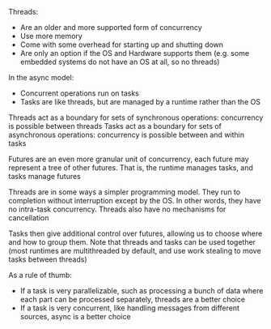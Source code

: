 Threads:

- Are an older and more supported form of concurrency
- Use more memory
- Come with some overhead for starting up and shutting down
- Are only an option if the OS and Hardware supports them (e.g. some embedded systems do not have an OS at all, so no threads)

In the async model:

- Concurrent operations run on tasks
- Tasks are like threads, but are managed by a runtime rather than the OS

Threads act as a boundary for sets of synchronous operations: concurrency is possible between threads
Tasks act as a boundary for sets of asynchronous operations: concurrency is possible between and within tasks

Futures are an even more granular unit of concurrency, each future may represent a tree of other futures.
That is, the runtime manages tasks, and tasks manage futures

Threads are in some ways a simpler programming model. They run to completion without interruption except by the OS.
In other words, they have no intra-task concurrency.
Threads also have no mechanisms for cancellation

Tasks then give additional control over futures, allowing us to choose where and how to group them.
Note that threads and tasks can be used together (most runtimes are multithreaded by default, and use work stealing to move tasks between threads)

As a rule of thumb:

- If a task is very parallelizable, such as processing a bunch of data where each part can be processed separately, threads are a better choice
- If a task is very concurrent, like handling messages from different sources, async is a better choice

